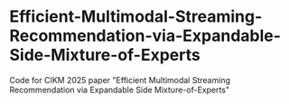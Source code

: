 # Efficient-Multimodal-Streaming-Recommendation-via-Expandable-Side-Mixture-of-Experts
Code for CIKM 2025 paper "Efficient Multimodal Streaming Recommendation via Expandable Side Mixture-of-Experts"
